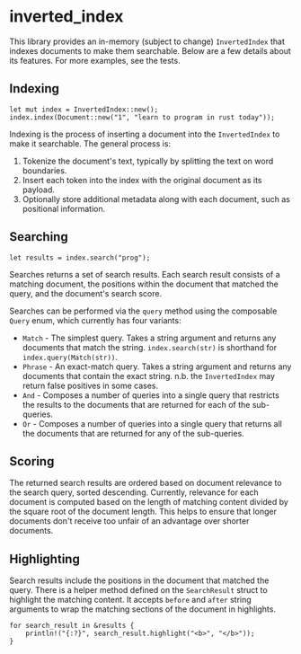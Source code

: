 # inverted_index
This library provides an in-memory (subject to change) `InvertedIndex` that indexes documents 
to make them searchable.  Below are a few details about its features. For more examples, see 
the tests.

## Indexing
```
let mut index = InvertedIndex::new();
index.index(Document::new("1", "learn to program in rust today"));
```

Indexing is the process of inserting a document into the `InvertedIndex` to make it searchable.
The general process is:

1. Tokenize the document's text, typically by splitting the text on word boundaries.
2. Insert each token into the index with the original document as its payload.
3. Optionally store additional metadata along with each document, such as positional 
   information.

## Searching
```
let results = index.search("prog");
```

Searches returns a set of search results. Each search result consists of a matching document, 
the positions within the document that matched the query, and the document's search score.

Searches can be performed via the `query` method using the composable `Query` enum, which 
currently has four variants:

* `Match` - The simplest query. Takes a string argument and returns any documents that match 
            the string. `index.search(str)` is shorthand for `index.query(Match(str))`.
* `Phrase` - An exact-match query. Takes a string argument and returns any documents that 
             contain the exact string. n.b. the `InvertedIndex` may return false positives in 
             some cases.
* `And` - Composes a number of queries into a single query that restricts the results to the
          documents that are returned for each of the sub-queries.
* `Or` - Composes a number of queries into a single query that returns all the documents that
         are returned for any of the sub-queries.

## Scoring
The returned search results are ordered based on document relevance to the search query, sorted
descending. Currently, relevance for each document is computed based on the length of matching 
content divided by the square root of the document length. This helps to ensure that longer 
documents don't receive too unfair of an advantage over shorter documents.

## Highlighting
Search results include the positions in the document that matched the query. There is a helper
method defined on the `SearchResult` struct to highlight the matching content. It accepts 
`before` and `after` string arguments to wrap the matching sections of the document in 
highlights.
```
for search_result in &results {
    println!("{:?}", search_result.highlight("<b>", "</b>"));
}
```
